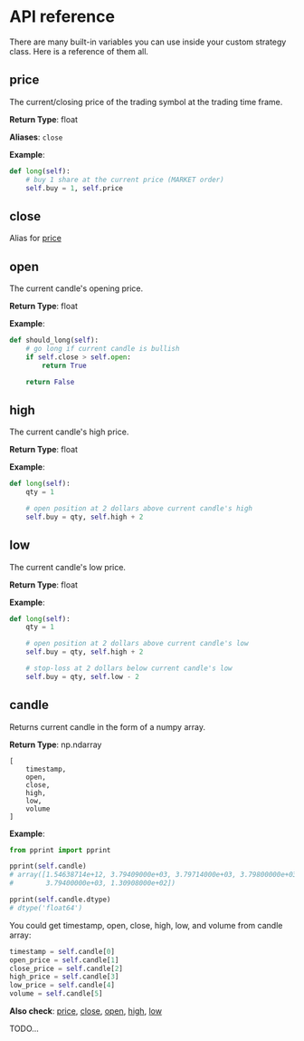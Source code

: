 # API reference

There are many built-in variables you can use inside your custom strategy class. Here is a reference of them all.

## price

The current/closing price of the trading symbol at the trading time frame.

**Return Type**: float

**Aliases**: `close`

**Example**:

```py
def long(self):
    # buy 1 share at the current price (MARKET order)
    self.buy = 1, self.price
```

## close

Alias for [price](#price)

## open

The current candle's opening price.

**Return Type**: float

**Example**:

```py
def should_long(self):
    # go long if current candle is bullish
    if self.close > self.open:
        return True

    return False
```

## high

The current candle's high price.

**Return Type**: float

**Example**:

```py
def long(self):
    qty = 1

    # open position at 2 dollars above current candle's high
    self.buy = qty, self.high + 2
```

## low

The current candle's low price.

**Return Type**: float

**Example**:

```py
def long(self):
    qty = 1

    # open position at 2 dollars above current candle's low
    self.buy = qty, self.high + 2

    # stop-loss at 2 dollars below current candle's low
    self.buy = qty, self.low - 2
```

## candle

Returns current candle in the form of a numpy array.

**Return Type**: np.ndarray

```
[
    timestamp,
    open,
    close,
    high,
    low,
    volume
]
```

**Example**:

```py
from pprint import pprint

pprint(self.candle)
# array([1.54638714e+12, 3.79409000e+03, 3.79714000e+03, 3.79800000e+03,
#        3.79400000e+03, 1.30908000e+02])

pprint(self.candle.dtype)
# dtype('float64')
```

You could get timestamp, open, close, high, low, and volume from candle array:

```py
timestamp = self.candle[0]
open_price = self.candle[1]
close_price = self.candle[2]
high_price = self.candle[3]
low_price = self.candle[4]
volume = self.candle[5]
```

**Also check**: [price](#price), [close](#close), [open](#open), [high](#high), [low](#low)

<!-- TODO: -->
<!-- ## is_reduced

Has the size of position been reduced since it was opened. Useful for trades that exit in more that one points.

**Return Type**: `bool` if position is open, `None` if position is closed.

**Example**:

```py
def update_postion(self):
    if self.is_long and
``` -->

<!-- TODO: is_increased -->

TODO...
